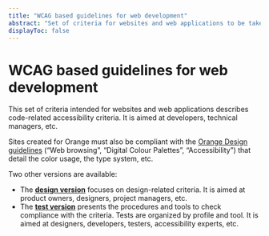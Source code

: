 ```yaml
---
title: "WCAG based guidelines for web development"
abstract: "Set of criteria for websites and web applications to be taken in account during the development phase"
displayToc: false
---
```


# WCAG based guidelines for web development
This set of criteria intended for websites and web applications describes code-related accessibility criteria. It is aimed at developers, technical managers, etc.

Sites created for Orange must also be compliant with the [Orange Design guidelines](https://design.orange.com/) (“Web browsing”, “Digital Colour Palettes”, “Accessibility”) that detail the color usage, the type system, etc.

Two other versions are available:
- The **[design version](/en/web/design/)** focuses on design-related criteria. It is aimed at product owners, designers, project managers, etc.
- The **[test version](/en/web/test/)** presents the procedures and tools to check compliance with the criteria. Tests are organized by profile and tool. It is aimed at designers, developers, testers, accessibility experts, etc.

